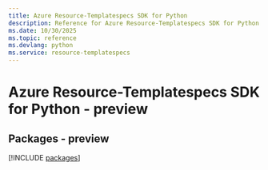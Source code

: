 ```yaml
---
title: Azure Resource-Templatespecs SDK for Python
description: Reference for Azure Resource-Templatespecs SDK for Python
ms.date: 10/30/2025
ms.topic: reference
ms.devlang: python
ms.service: resource-templatespecs
---
```

# Azure Resource-Templatespecs SDK for Python - preview
## Packages - preview
[!INCLUDE [packages](resource-templatespecs-index.md)]